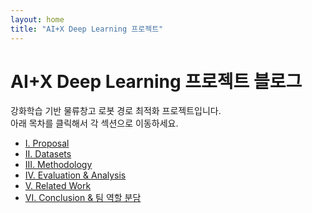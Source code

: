 ```yaml
---
layout: home
title: "AI+X Deep Learning 프로젝트"
---
```


# AI+X Deep Learning 프로젝트 블로그

강화학습 기반 물류창고 로봇 경로 최적화 프로젝트입니다.  
아래 목차를 클릭해서 각 섹션으로 이동하세요.

- [I. Proposal](posts/proposal.md)
- [II. Datasets](posts/datasets.md)
- [III. Methodology](posts/methodology.md)
- [IV. Evaluation & Analysis](posts/evaluation.md)
- [V. Related Work](posts/related-work.md)
- [VI. Conclusion & 팀 역할 분담](posts/conclusion.md)
